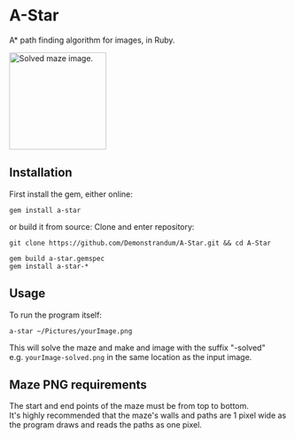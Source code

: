 # A-Star

A* path finding algorithm for images, in Ruby.

<img src="https://cloud.githubusercontent.com/assets/26842759/25824501/9437a29c-3437-11e7-98b9-ee918f764960.png" width="175"  alt="Solved maze image." style="image-rendering: pixelated ;" />

## Installation
First install the gem, either online:
```shell
gem install a-star
```
or build it from source:
Clone and enter repository:
```shell
git clone https://github.com/Demonstrandum/A-Star.git && cd A-Star
```
```shell
gem build a-star.gemspec
gem install a-star-*
```
## Usage
To run the program itself:
```shell
a-star ~/Pictures/yourImage.png
```
This will solve the maze and make and image with the suffix "-solved"<br />
e.g. `yourImage-solved.png` in the same location as the input image.

## Maze PNG requirements
The start and end points of the maze must be from top to bottom. <br />
It's highly recommended that the maze's walls and paths are 1 pixel wide as the program draws and reads the paths as one pixel.  
